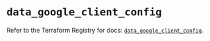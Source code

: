 # `data_google_client_config`

Refer to the Terraform Registry for docs: [`data_google_client_config`](https://registry.terraform.io/providers/hashicorp/google/5.41.0/docs/data-sources/client_config).
